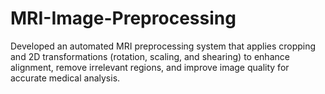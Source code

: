 # MRI-Image-Preprocessing
Developed an automated MRI preprocessing system that applies cropping and 2D transformations (rotation, scaling, and shearing) to enhance alignment, remove irrelevant regions, and improve image quality for accurate medical analysis.
